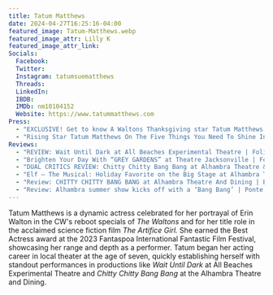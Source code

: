 ```yaml
---
title: Tatum Matthews
date: 2024-04-27T16:25:16-04:00
featured_image: Tatum-Matthews.webp
featured_image_attr: Lilly K
featured_image_attr_link: 
Socials:
  Facebook: 
  Twitter: 
  Instagram: tatumsuematthews
  Threads: 
  LinkedIn: 
  IBDB: 
  IMDb: nm10104152
  Website: https://www.tatummatthews.com
Press:
  - "EXCLUSIVE! Get to know A Waltons Thanksgiving star Tatum Matthews | Girls' Life": https://www.girlslife.com/trending/celebs/41064/exclusive-get-to-know-a-waltons-thanksgiving-star-tatum-matthews
  - "Rising Star Tatum Matthews On The Five Things You Need To Shine In The Entertainment Industry | Authority Magazing": https://medium.com/authority-magazine/rising-star-tatum-matthews-on-the-five-things-you-need-to-shine-in-the-entertainment-industry-8b86e2e32c0f
Reviews: 
  - "REVIEW: Wait Until Dark at All Beaches Experimental Theatre | Folio 2.0 / EU Jacksonville": https://folioweekly.com/2018/11/06/review-wait-until-dark-at-all-beaches-experimental-theatre/
  - "Brighten Your Day With “GREY GARDENS” at Theatre Jacksonville | Folio 2.0 / EU Jacksonville": https://folioweekly.com/2017/11/08/grey-gardens/
  - "DUAL CRITICS REVIEW: Chitty Chitty Bang Bang at Alhambra Theatre & Dining | Folio 2.0 / EU Jacksonville": https://folioweekly.com/2018/06/25/chitty-chitty-bang-bang-alhambra-theatre-dining-review/
  - "Elf – The Musical: Holiday Favorite on the Big Stage at Alhambra Theatre & Dining  | Folio 2.0 / EU Jacksonville": https://folioweekly.com/2018/11/26/elf-the-musical-alhambra-theatre-dining/
  - "Review: CHITTY CHITTY BANG BANG at Alhambra Theatre And Dining | Broadway World": https://www.broadwayworld.com/jacksonville/article/BWW-Review-CHITTY-CHITTY-BANG-BANG-at-Alhambra-Theatre-And-Dining-20180619
  - "Review: Alhambra summer show kicks off with a ‘Bang Bang’ | Ponte Vedra Recorder": https://pontevedrarecorder.com/stories/review-alhambra-summer-show-kicks-off-with-a-bang-bang,6643
---
```

Tatum Matthews is a dynamic actress celebrated for her portrayal of Erin Walton in the CW's reboot specials of *The Waltons* and for her title role in the acclaimed science fiction film *The Artifice Girl.* She earned the Best Actress award at the 2023 Fantaspoa International Fantastic Film Festival, showcasing her range and depth as a performer. Tatum began her acting career in local theater at the age of seven, quickly establishing herself with standout performances in productions like *Wait Until Dark* at All Beaches Experimental Theatre and *Chitty Chitty Bang Bang* at the Alhambra Theatre and Dining.